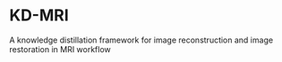 # KD-MRI
A knowledge distillation framework for image reconstruction and image restoration in MRI workflow
